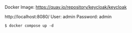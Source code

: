 Docker Image: https://quay.io/repository/keycloak/keycloak 


http://localhost:8080/
User: admin
Password: admin




```
$ docker compose up -d
```